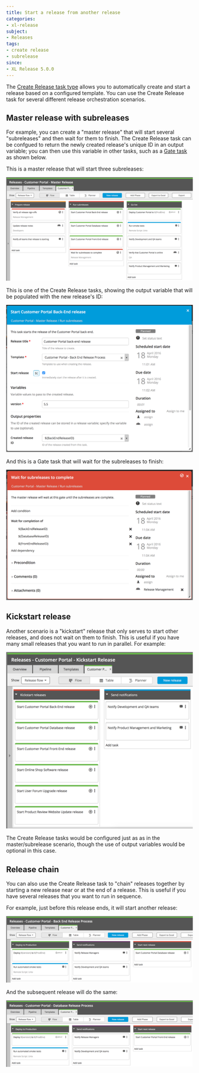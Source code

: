 ```yaml
---
title: Start a release from another release
categories:
- xl-release
subject:
- Releases
tags:
- create release
- subrelease
since:
- XL Release 5.0.0
---
```


The [Create Release task type](/xl-release/how-to/create-a-create-release-task.html) allows you to automatically create and start a release based on a configured template. You can use the Create Release task for several different release orchestration scenarios.

## Master release with subreleases

For example, you can create a "master release" that will start several "subreleases" and then wait for them to finish. The Create Release task can be confgued to return the newly created release's unique ID in an output variable; you can then use this variable in other tasks, such as a [Gate task](/xl-release/how-to/create-a-gate-task.html) as shown below.

This is a master release that will start three subreleases:

![Sample "master release"](../images/create-release-examples/create-release-task-example-master-with-subreleases-01.png)

This is one of the Create Release tasks, showing the output variable that will be populated with the new release's ID:

![Sample Create Release task](../images/create-release-examples/create-release-task-example-master-with-subreleases-02.png)

And this is a Gate task that will wait for the subreleases to finish:

![Sample Gate task](../images/create-release-examples/create-release-task-example-master-with-subreleases-03.png)

## Kickstart release

Another scenario is a "kickstart" release that only serves to start other releases, and does not wait on them to finish. This is useful if you have many small releases that you want to run in parallel. For example:

![Sample "kickstart release"](../images/create-release-examples/create-release-task-example-kickstart-release.png)

The Create Release tasks would be configured just as as in the master/subrelease scenario, though the use of output variables would be optional in this case.

## Release chain

You can also use the Create Release task to "chain" releases together by starting a new release near or at the end of a release. This is useful if you have several releases that you want to run in sequence. 

For example, just before this release ends, it will start another release:

![Sample "release chain"](../images/create-release-examples/create-release-task-example-chain-releases-01.png)

And the subsequent release will do the same:

![Sample "release chain"](../images/create-release-examples/create-release-task-example-chain-releases-02.png)
